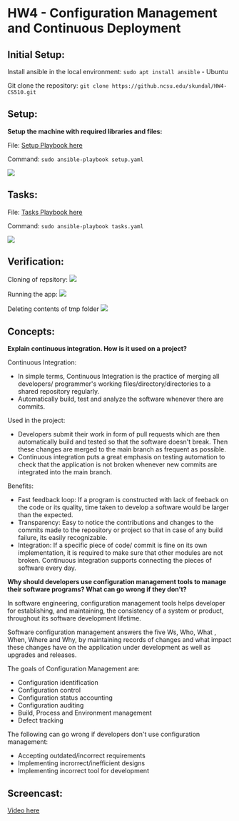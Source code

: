 # HW4 - Configuration Management and Continuous Deployment

## Initial Setup:

Install ansible in the local environment:
`sudo apt install ansible` - Ubuntu

Git clone the repository:
`git clone https://github.ncsu.edu/skundal/HW4-CS510.git`

## Setup:

**Setup the machine with required libraries and files:**

File: [Setup Playbook here](https://github.ncsu.edu/skundal/HW4-CS510/blob/master/setup.yaml)

Command: `sudo ansible-playbook setup.yaml`

![](https://github.ncsu.edu/skundal/HW4-CS510/blob/master/CS510_HW4_1.png)

## Tasks:

File: [Tasks Playbook here](https://github.ncsu.edu/skundal/HW4-CS510/blob/master/tasks.yaml)

Command: `sudo ansible-playbook tasks.yaml`

![](https://github.ncsu.edu/skundal/HW4-CS510/blob/master/CS510_HW4_2.png)

## Verification:

Cloning of repsitory:
![](https://github.ncsu.edu/skundal/HW4-CS510/blob/master/output1.png)

Running the app:
![](https://github.ncsu.edu/skundal/HW4-CS510/blob/master/runApp.PNG)

Deleting contents of tmp folder
![](https://github.ncsu.edu/skundal/HW4-CS510/blob/master/output2.png)

## Concepts:

**Explain continuous integration. How is it used on a project?**

Continuous Integration:
- In simple terms, Continuous Integration is the practice of merging all developers/ programmer's working files/directory/directories to a shared repository regularly. 
- Automatically build, test and analyze the software whenever there are commits.

Used in the project:
- Developers submit their work in form of pull requests which are then automatically build and tested so that the software doesn't break. Then these changes are merged to the main branch as frequent as possible. 
- Continuous integration puts a great emphasis on testing automation to check that the application is not broken whenever new commits are integrated into the main branch.

Benefits:
- Fast feedback loop: If a program is constructed with lack of feeback on the code or its quality, time taken to develop a software would be larger than the expected.
- Transparency: Easy to notice the contributions and changes to the commits made to the repository or project so that in case of any build failure, its easily recognizable.
- Integration: If a specific piece of code/ commit is fine on its own implementation, it is required to make sure that other modules are not broken. Continuous integration supports connecting the pieces of software every day.

**Why should developers use configuration management tools to manage their software programs? What can go wrong if they don't?**

In software engineering, configuration management tools helps developer for establishing, and maintaining, the consistency of a system or product, throughout its software development lifetime.

Software configuration management answers the five Ws, Who, What , When, Where and Why, by maintaining records of changes and what impact these changes have on the application under development as well as upgrades and releases.

The goals of Configuration Management are:
- Configuration identification
- Configuration control
- Configuration status accounting
- Configuration auditing
- Build, Process and Environment management
- Defect tracking

The following can go wrong if developers don't use configuration management:

- Accepting outdated/incorrect requirements
- Implementing incrorrect/inefficient designs
- Implementing incorrect tool for development

## Screencast:

[Video here](https://drive.google.com/file/d/1DYnYkrPQcqNgyelXUTgJEWB-eIBCBiyP/view?usp=sharing)
